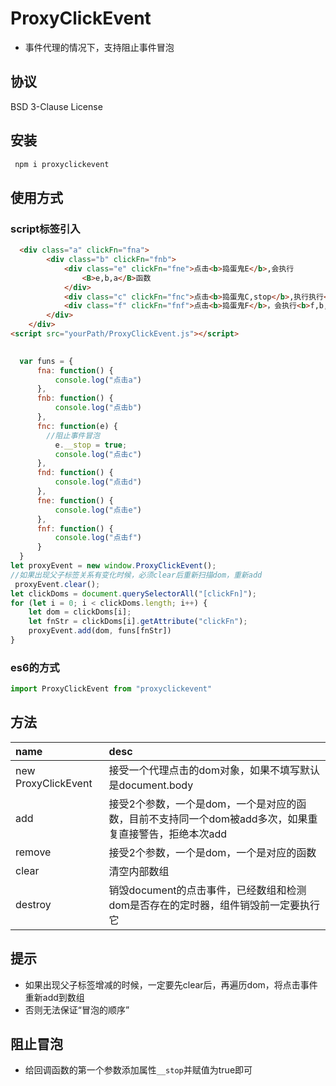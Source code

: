 # ProxyClickEvent

* 事件代理的情况下，支持阻止事件冒泡


## 协议
BSD 3-Clause License

## 安装
```javascript
 npm i proxyclickevent
```

## 使用方式

### script标签引入

``` html
  <div class="a" clickFn="fna">
        <div class="b" clickFn="fnb">
            <div class="e" clickFn="fne">点击<b>捣蛋鬼E</b>,会执行
                <B>e,b,a</B>函数
            </div>
            <div class="c" clickFn="fnc">点击<b>捣蛋鬼C,stop</b>,执行执行<b>c</b>函数</div>
            <div class="f" clickFn="fnf">点击<b>捣蛋鬼F</b>，会执行<b>f,b,a</b>函数</div>
        </div>
    </div>
<script src="yourPath/ProxyClickEvent.js"></script>
 
```

```javascript
  var funs = {
      fna: function() {
          console.log("点击a")
      },
      fnb: function() {
          console.log("点击b")
      },
      fnc: function(e) {
        //阻止事件冒泡
          e.__stop = true;
          console.log("点击c")
      },
      fnd: function() {
          console.log("点击d")
      },
      fne: function() {
          console.log("点击e")
      },
      fnf: function() {
          console.log("点击f")
      }
  }
let proxyEvent = new window.ProxyClickEvent();
//如果出现父子标签关系有变化时候，必须clear后重新扫描dom，重新add
 proxyEvent.clear();
let clickDoms = document.querySelectorAll("[clickFn]");
for (let i = 0; i < clickDoms.length; i++) {
    let dom = clickDoms[i];
    let fnStr = clickDoms[i].getAttribute("clickFn");
    proxyEvent.add(dom, funs[fnStr])
}

```
### es6的方式

``` javascript
import ProxyClickEvent from "proxyclickevent"
```

## 方法

| name      | desc |
| :-------------- | :-------------- |
| new ProxyClickEvent|接受一个代理点击的dom对象，如果不填写默认是document.body |
| add      |   接受2个参数，一个是dom，一个是对应的函数，目前不支持同一个dom被add多次，如果重复直接警告，拒绝本次add     |
| remove   |    接受2个参数，一个是dom，一个是对应的函数     |
| clear   |    清空内部数组  |
| destroy   | 销毁document的点击事件，已经数组和检测dom是否存在的定时器，组件销毁前一定要执行它|


## 提示
* 如果出现父子标签增减的时候，一定要先clear后，再遍历dom，将点击事件重新add到数组
* 否则无法保证“冒泡的顺序”

## 阻止冒泡
* 给回调函数的第一个参数添加属性`__stop`并赋值为true即可